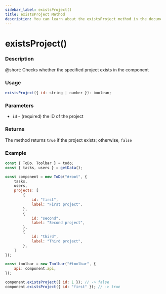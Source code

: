 ```yaml
---
sidebar_label: existsProject()
title: existsProject Method
description: You can learn about the existsProject method in the documentation of the DHTMLX JavaScript To Do List library. Browse developer guides and API reference, try out code examples and live demos, and download a free 30-day evaluation version of DHTMLX To Do List.
---
```


# existsProject()

### Description

@short: Checks whether the specified project exists in the component


### Usage

~~~js
existsProject({ id: string | number }): boolean;
~~~

### Parameters

- `id` - (required) the ID of the project

### Returns

The method returns `true` if the project exists; otherwise, `false`

### Example

~~~js {27-28}
const { ToDo, Toolbar } = todo;
const { tasks, users } = getData();

const component = new ToDo("#root", {
	tasks,
	users,
	projects: [
		{
			id: "first",
			label: "First project",
		},
		{
			id: "second",
			label: "Second project",
		},
		{
			id: "third",
			label: "Third project",
		},
	]
});

const toolbar = new Toolbar("#toolbar", {
	api: component.api,
});

component.existsProject({ id: 1 }); // -> false
component.existsProject({ id: "first" }); // -> true
~~~